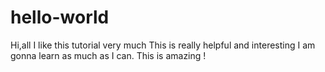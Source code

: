 # hello-world
Hi,all
I like this tutorial very much
This is really helpful and interesting 
I am gonna learn as much as I can.
This is amazing !
